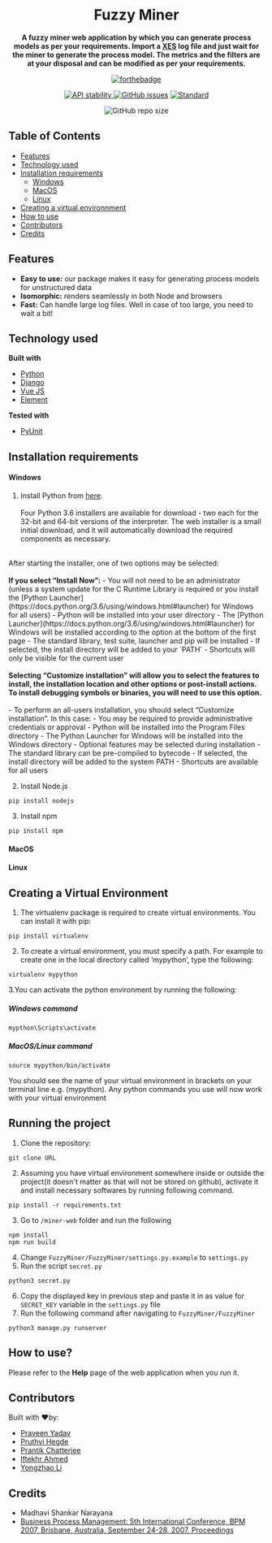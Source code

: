 <h1 align="center">Fuzzy Miner</h1>
<div align="center">
  <strong>A fuzzy miner web application by which you can generate process models as per your requirements. Import a <a href="http://xes-standard.org/" target="_blank">XES</a> log file and just wait for the miner to generate the process model. The metrics and the filters are at your disposal and can be modified as per your requirements.</strong>
</div>
<div align="center">
  
  [![forthebadge](http://forthebadge.com/images/badges/made-with-python.svg)](http://forthebadge.com)
  <br>
  <!-- Stability -->
  <a href="https://nodejs.org/api/documentation.html#documentation_stability_index">
    <img src="https://img.shields.io/badge/stability-stable-orange.svg?style=flat-square"
      alt="API stability" />
  </a>
  <a href="https://github.com/fnc11/FuzzyMiner/issues"><img alt="GitHub issues" src="https://img.shields.io/github/issues/fnc11/FuzzyMiner"></a>
  <!-- Standard -->
  <a href="https://standardjs.com">
    <img src="https://img.shields.io/badge/code%20style-standard-brightgreen.svg?style=flat-square"
      alt="Standard" />
  </a>
  
  ![GitHub repo size](https://img.shields.io/github/repo-size/fnc11/fuzzyminer)
  
</div>

## Table of Contents
- [Features](#features)
- [Technology used](#technology-used)
- [Installation requirements](#installation-requirements)
    - [Windows](#windows)
    - [MacOS](#macos)
    - [Linux](#linux)
- [Creating a virtual environnment](#creating-a-virtual-environment)
- [How to use](#how-to-use)
- [Contributors](#contributors)
- [Credits](#credits)

## Features
- __Easy to use:__ our package makes it easy for generating process models for unstructured data
- __Isomorphic:__ renders seamlessly in both Node and browsers
- __Fast:__ Can handle large log files. Well in case of too large, you need to wait a bit!

## Technology used
<b>Built with</b>
- [Python](https://www.python.org/)
- [Django](https://www.djangoproject.com/)
- [Vue JS](https://vuejs.org/)
- [Element](https://element.eleme.io/#/en-US)

<b>Tested with</b>
- [PyUnit](https://docs.python.org/2/library/unittest.html)

## Installation requirements

#### Windows
1. Install Python from [here](https://www.python.org/). <br> <br>
Four Python 3.6 installers are available for download - two each for the 32-bit and 64-bit versions of the interpreter. The web installer is a small initial download, and it will automatically download the required components as necessary. <br>
<br>
After starting the installer, one of two options may be selected:
<br><br>
<b>If you select “Install Now”:</b>
- You will not need to be an administrator (unless a system update for the C Runtime Library is required or you install the [Python Launcher](https://docs.python.org/3.6/using/windows.html#launcher) for Windows for all users)
- Python will be installed into your user directory
- The [Python Launcher](https://docs.python.org/3.6/using/windows.html#launcher) for Windows will be installed according to the option at the bottom of the first page
- The standard library, test suite, launcher and pip will be installed
- If selected, the install directory will be added to your `PATH`
- Shortcuts will only be visible for the current user
<br><br>
<b>Selecting “Customize installation” will allow you to select the features to install, the installation location and other options or post-install actions. To install debugging symbols or binaries, you will need to use this option.</b>
<br><br>
- To perform an all-users installation, you should select “Customize installation”. In this case:
- You may be required to provide administrative credentials or approval
- Python will be installed into the Program Files directory
- The Python Launcher for Windows will be installed into the Windows directory
- Optional features may be selected during installation
- The standard library can be pre-compiled to bytecode
- If selected, the install directory will be added to the system PATH
- Shortcuts are available for all users

2. Install Node.js
```
pip install nodejs
```
3. Install npm
```
pip install npm
```

#### MacOS

#### Linux

## Creating a Virtual Environment
1. The virtualenv package is required to create virtual environments. You can install it with pip:
```
pip install virtualenv
``` 
2. To create a virtual environment, you must specify a path. For example to create one in the local directory called ‘mypython’, type the following:
```
virtualenv mypython
```
3.You can activate the python environment by running the following:
##### Windows command
```
mypthon\Scripts\activate
```
##### MacOS/Linux command
```
source mypython/bin/activate
```
You should see the name of your virtual environment in brackets on your terminal line e.g. (mypython). Any python commands you use will now work with your virtual environment

## Running the project
1. Clone the repository:
```
git clone URL
```
2. Assuming you have virtual environment somewhere inside or outside the project(it doesn't matter as that will not be stored on github), activate it and install necessary softwares by running following command.
```
pip install -r requirements.txt 
```
3. Go to `/miner-web` folder and run the following
```
npm install
npm run build
```
4. Change `FuzzyMiner/FuzzyMiner/settings.py.example` to `settings.py`
5. Run the script `secret.py`
```
python3 secret.py
```
6. Copy the displayed key in previous step and paste it in as value for `SECRET_KEY` variable in the `settings.py` file
7. Run the following command after navigating to `FuzzyMiner/FuzzyMiner`
```
python3 manage.py runserver
```
## How to use?
Please refer to the <b>Help</b> page of the web application when you run it.

## Contributors
Built with ❤by:

* [Praveen Yadav](https://github.com/fnc11) 
* [Pruthvi Hegde](https://github.com/pruthvi11) 
* [Prantik Chatterjee](https://github.com/Prantikc22)
* [Iftekhr Ahmed](https://github.com/iftekhar-ahmed)
* [Yongzhao Li](https://github.com/Pireirik) 


## Credits
* Madhavi Shankar Narayana
* [ Business Process Management: 5th International Conference, BPM 2007, Brisbane, Australia, September 24-28, 2007. Proceedings](https://www.researchgate.net/publication/221586306_Fuzzy_Mining_-_Adaptive_Process_Simplification_Based_on_Multi-perspective_Metrics)
